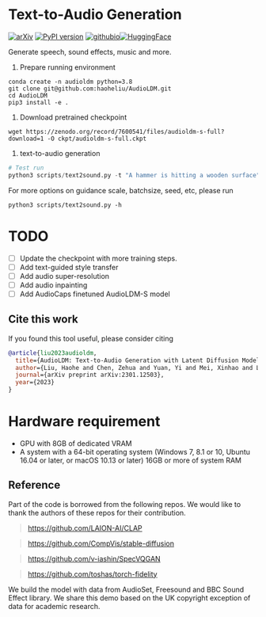 # Text-to-Audio Generation

[![arXiv](https://img.shields.io/badge/arXiv-2109.13731-brightgreen.svg?style=flat-square)](https://arxiv.org/abs/2301.12503) [![PyPI version](https://badge.fury.io/py/voicefixer.svg)](https://badge.fury.io/py/voicefixer) [![githubio](https://img.shields.io/badge/GitHub.io-Audio_Samples-blue?logo=Github&style=flat-square)](https://audioldm.github.io/)[![HuggingFace](https://img.shields.io/badge/%F0%9F%A4%97-Models%20on%20Hub-yellow)](https://huggingface.co/spaces/haoheliu/audioldm-text-to-audio-generation)

Generate speech, sound effects, music and more.

1. Prepare running environment
```
conda create -n audioldm python=3.8
git clone git@github.com:haoheliu/AudioLDM.git
cd AudioLDM
pip3 install -e .
```

1. Download pretrained checkpoint
```shell
wget https://zenodo.org/record/7600541/files/audioldm-s-full?download=1 -O ckpt/audioldm-s-full.ckpt
```

1. text-to-audio generation
```python
# Test run
python3 scripts/text2sound.py -t "A hammer is hitting a wooden surface"
```

For more options on guidance scale, batchsize, seed, etc, please run
```shell
python3 scripts/text2sound.py -h
```

# TODO

- [ ] Update the checkpoint with more training steps.
- [ ] Add text-guided style transfer
- [ ] Add audio super-resolution
- [ ] Add audio inpainting
- [ ] Add AudioCaps finetuned AudioLDM-S model

## Cite this work

If you found this tool useful, please consider citing
```bibtex
@article{liu2023audioldm,
  title={AudioLDM: Text-to-Audio Generation with Latent Diffusion Models},
  author={Liu, Haohe and Chen, Zehua and Yuan, Yi and Mei, Xinhao and Liu, Xubo and Mandic, Danilo and Wang, Wenwu and Plumbley, Mark D},
  journal={arXiv preprint arXiv:2301.12503},
  year={2023}
}
```

# Hardware requirement
- GPU with 8GB of dedicated VRAM
- A system with a 64-bit operating system (Windows 7, 8.1 or 10, Ubuntu 16.04 or later, or macOS 10.13 or later) 16GB or more of system RAM

## Reference
Part of the code is borrowed from the following repos. We would like to thank the authors of these repos for their contribution. 

> https://github.com/LAION-AI/CLAP

> https://github.com/CompVis/stable-diffusion

> https://github.com/v-iashin/SpecVQGAN 

> https://github.com/toshas/torch-fidelity


We build the model with data from AudioSet, Freesound and BBC Sound Effect library. We share this demo based on the UK copyright exception of data for academic research. 

<!-- This code repo is strictly for research demo purpose only. For commercial use please contact us. -->
